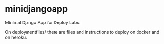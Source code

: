 # minidjangoapp
Minimal Django App for Deploy Labs.

On deploymentfiles/ there are files and instructions to deploy
on docker and on heroku.
